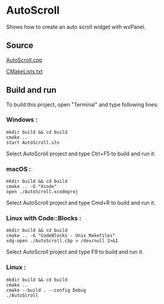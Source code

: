 # AutoScroll

Shows how to create an auto scroll widget with wxPanel.

## Source

[AutoScroll.cpp](AutoScroll.cpp)

[CMakeLists.txt](CMakeLists.txt)

## Build and run

To build this project, open "Terminal" and type following lines:

### Windows :

``` shell
mkdir build && cd build
cmake .. 
start AutoScroll.sln
```

Select AutoScroll project and type Ctrl+F5 to build and run it.

### macOS :

``` shell
mkdir build && cd build
cmake .. -G "Xcode"
open ./AutoScroll.xcodeproj
```

Select AutoScroll project and type Cmd+R to build and run it.

### Linux with Code::Blocks :

``` shell
mkdir build && cd build
cmake .. -G "CodeBlocks - Unix Makefiles"
xdg-open ./AutoScroll.cbp > /dev/null 2>&1
```

Select AutoScroll project and type F9 to build and run it.

### Linux :

``` shell
mkdir build && cd build
cmake .. 
cmake --build . --config Debug
./AutoScroll
```
